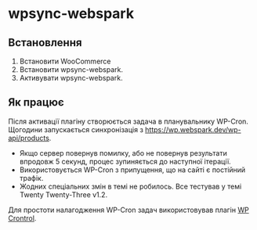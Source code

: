 # wpsync-webspark

## Встановлення
1. Встановити WooCommerce
2. Встановити wpsync-webspark.
3. Активувати wpsync-webspark.

## Як працює
Після активації плагіну створюється задача в планувальнику WP-Cron. Щогодини запускається синхронізація з https://wp.webspark.dev/wp-api/products. 

- Якщо сервер повернув помилку, або не повернув результати впродовж 5 секунд, процес зупиняється до наступної ітерації.
- Використовується WP-Cron з припущення, що на сайті є постійний трафік.
- Жодних спеціальних змін в темі не робилось. Все тестував у темі Twenty Twenty-Three v1.2.

Для простоти налагодження WP-Cron задач використовував плагін [WP Crontrol](https://wordpress.org/plugins/wp-crontrol/).
